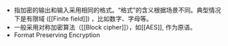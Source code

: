 - 指加密的输出和输入采用相同的格式。“格式”的含义根据场景不同。典型情况下是有限域 ([[Finite field]]) ，比如数字、字母等。
- 一般采用对称加密算法（[[Block cipher]]），如[[AES]], 作为原语。
- Format Preserving Encryption
